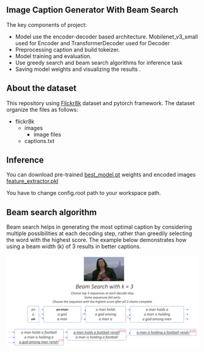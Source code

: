 ## Image Caption Generator With Beam Search

The key components of project:

- Model use the encoder-decoder based architecture. Mobilenet_v3_small used for Encoder and TransformerDecoder used for Decoder
- Preprocessing caption and build tokeizer.
- Model training and evaluation.
- Use greedy search and beam search algorithms for inference task
- Saving model weights and visualizing the results .

## About the dataset
This repository using [Flickr8k](https://www.kaggle.com/datasets/deekshithabandam/dataset-flick8k) dataset and pytorch framework. The dataset organize the files as follows:
- flickr8k
    - images
        - image files
    - captions.txt


## Inference

You can download pre-trained [best_model.pt](https://drive.google.com/file/d/1Z6v04NykpclrC_RVOmVHRMzhhHZCg7Bb/view?usp=sharing) weights and encoded images [feature_extractor.pkl](https://drive.google.com/file/d/1-5dSmo62OEkeJTFUVCR0bydPSOdUv_H7/view?usp=sharing) 

You have to change config.root path to your workspace path.

## Beam search algorithm

Beam search helps in generating the most optimal caption by considering multiple possibilities at each decoding step, rather than greedily selecting the word with the highest score. The example below demonstrates how using a beam width (k) of 3 results in better captions.

![Accuracy](img/beam_search.png)




